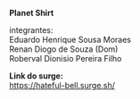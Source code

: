 **Planet Shirt**  

integrantes:  
Eduardo Henrique Sousa Moraes  
Renan Diogo de Souza (Dom)  
Roberval Dionisio Pereira Filho  

**Link do surge:**  
https://hateful-bell.surge.sh/
